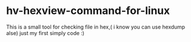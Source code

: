 # hv-hexview-command-for-linux
This is a small tool for checking file in hex,( i know you can use hexdump alse) just my first simply code :)
